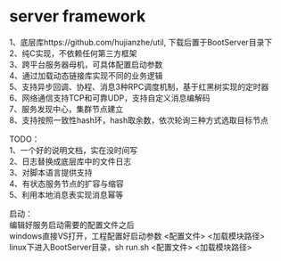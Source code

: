 # server framework

1、底层库https://github.com/hujianzhe/util, 下载后置于BootServer目录下  
2、纯C实现，不依赖任何第三方框架  
3、跨平台服务器母机，可具体配置启动参数  
4、通过加载动态链接库实现不同的业务逻辑  
5、支持异步回调、协程、消息3种RPC调度机制，基于红黑树实现的定时器  
6、网络通信支持TCP和可靠UDP，支持自定义消息编解码  
7、服务发现中心，集群节点建立  
8、支持按照一致性hash环，hash取余数，依次轮询三种方式选取目标节点  

TODO：  
1、一个好的说明文档，实在没时间写  
2、日志替换成底层库中的文件日志  
3、对脚本语言提供支持  
4、有状态服务节点的扩容与缩容  
5、利用本地消息表实现消息幂等  

启动：  
编辑好服务启动需要的配置文件之后  
windows直接VS打开，工程配置好启动参数  <配置文件> <加载模块路径>    
linux下进入BootServer目录，sh run.sh <配置文件> <加载模块路径>  
